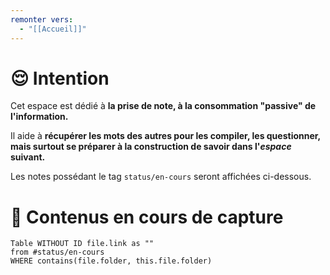 ```yaml
---
remonter vers:
  - "[[Accueil]]"
---
```

# 😌 Intention
Cet espace est dédié à **la prise de note, à la consommation "passive" de l'information.**

Il aide à **récupérer les mots des autres pour les compiler, les questionner, mais surtout se préparer à la construction de savoir dans l'*espace* suivant.**

Les notes possédant le tag `status/en-cours` seront affichées ci-dessous.

# 👀 Contenus en cours de capture
```dataview
Table WITHOUT ID file.link as ""
from #status/en-cours
WHERE contains(file.folder, this.file.folder)
```
